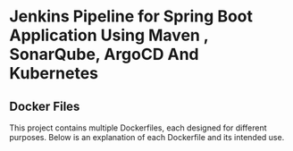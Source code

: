 # Jenkins Pipeline for Spring Boot Application Using Maven , SonarQube, ArgoCD And Kubernetes
## Docker Files
This project contains multiple Dockerfiles, each designed for different purposes. Below is an explanation of each Dockerfile and its intended use.
